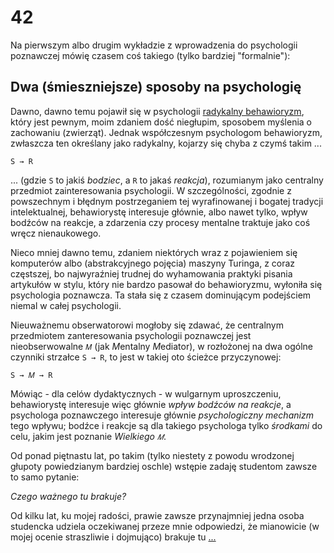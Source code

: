<!-- -*- coding: utf-8 -*- -->
# 42

Na pierwszym albo drugim wykładzie z wprowadzenia do psychologii poznawczej mówię czasem coś
takiego (tylko bardziej "formalnie"):

## Dwa (śmieszniejsze) sposoby na psychologię

Dawno, dawno temu pojawił się w psychologii [radykalny
behawioryzm](https://en.wikipedia.org/wiki/Radical_behaviorism), który jest pewnym, moim zdaniem
dość niegłupim, sposobem myślenia o zachowaniu (zwierząt). Jednak współczesnym psychologom
behawioryzm, zwłaszcza ten określany jako radykalny, kojarzy się chyba z czymś takim ...

`S → R`

... (gdzie `S` to jakiś *bodziec*, a `R` to jakaś *reakcja*), rozumianym jako centralny przedmiot
zainteresowania psychologii. W szczególności, zgodnie z powszechnym i błędnym postrzeganiem tej
wyrafinowanej i bogatej tradycji intelektualnej, behawiorystę interesuje głównie, albo nawet tylko,
wpływ bodźców na reakcje, a zdarzenia czy procesy mentalne traktuje jako coś wręcz nienaukowego.

Nieco mniej dawno temu, zdaniem niektórych wraz z pojawieniem się komputerów albo (abstrakcyjnego
pojęcia) maszyny Turinga, z coraz częstszej, bo najwyraźniej trudnej do wyhamowania praktyki pisania
artykułów w stylu, który nie bardzo pasował do behawioryzmu, wyłoniła się psychologia poznawcza. Ta
stała się z czasem dominującym podejściem niemal w całej psychologii.

Nieuważnemu obserwatorowi mogłoby się zdawać, że centralnym przedmiotem zanteresowania psychologii
poznawczej jest nieobserwowalne `𝑀` (jak *M*entalny *M*ediator), w rozłożonej na dwa ogólne czynniki
strzałce `S → R`, to jest w takiej oto ścieżce przyczynowej:

`S → 𝑀 → R`

Mówiąc - dla celów dydaktycznych - w wulgarnym uproszczeniu, behawiorystę interesuje więc głównie
*wpływ bodźców na reakcje*, a psychologa poznawczego interesuje głównie *psychologiczny mechanizm*
tego wpływu; bodźce i reakcje są dla takiego psychologa tylko *środkami* do celu, jakim jest
poznanie *Wielkiego `𝑀`*.

Od ponad piętnastu lat, po takim (tylko niestety z powodu wrodzonej głupoty powiedzianym bardziej
oschle) wstępie zadaję studentom zawsze to samo pytanie:

*Czego ważnego tu brakuje?*

Od kilku lat, ku mojej radości, prawie zawsze przynajmniej jedna osoba studencka udziela oczekiwanej
przeze mnie odpowiedzi, że mianowicie (w mojej ocenie straszliwie i dojmująco) brakuje tu
[...](./R36__Sens_zycia.md)
